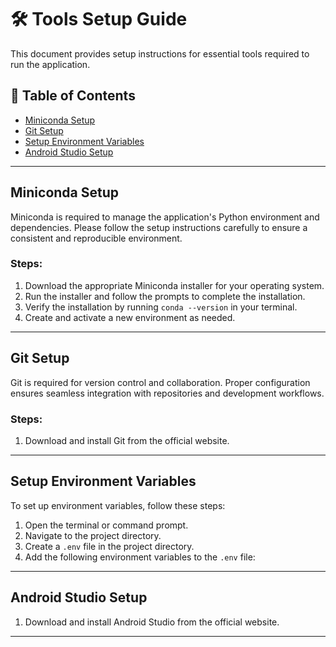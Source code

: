 # 🛠️ Tools Setup Guide

This document provides setup instructions for essential tools required to run the application.

## 📑 Table of Contents
- [Miniconda Setup](#miniconda-setup)
- [Git Setup](#git-setup)
- [Setup Environment Variables](#setup-environment-variables)
- [Android Studio Setup](#android-studio-setup)


---

## Miniconda Setup

Miniconda is required to manage the application's Python environment and dependencies. Please follow the setup instructions carefully to ensure a consistent and reproducible environment.

### Steps:
1. Download the appropriate Miniconda installer for your operating system.
2. Run the installer and follow the prompts to complete the installation.
3. Verify the installation by running `conda --version` in your terminal.
4. Create and activate a new environment as needed.

---

## Git Setup

Git is required for version control and collaboration. Proper configuration ensures seamless integration with repositories and development workflows.

### Steps:
1. Download and install Git from the official website.

---

## Setup Environment Variables

To set up environment variables, follow these steps:

1. Open the terminal or command prompt.
2. Navigate to the project directory.
3. Create a `.env` file in the project directory.
4. Add the following environment variables to the `.env` file:
---
## Android Studio Setup

1. Download and install Android Studio from the official website.

---